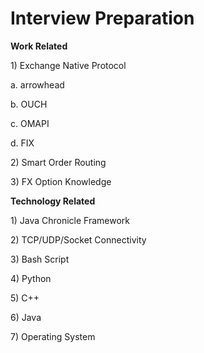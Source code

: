 # Interview Preparation

**Work Related** 

1\) Exchange Native Protocol 

a. arrowhead

b. OUCH

c. OMAPI 

d. FIX

2\) Smart Order Routing 

3\) FX Option Knowledge 



**Technology Related** 

1\) Java Chronicle Framework 

2\) TCP/UDP/Socket Connectivity 

3\) Bash Script 

4\) Python

5\) C++ 

6\) Java 

7\) Operating System 

